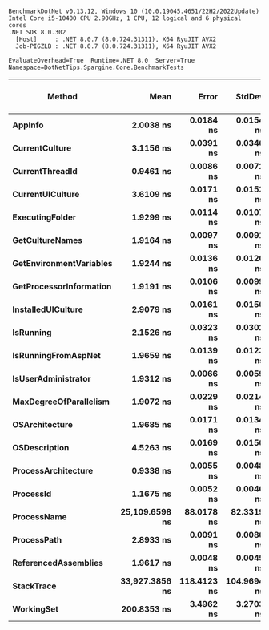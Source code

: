 ```

BenchmarkDotNet v0.13.12, Windows 10 (10.0.19045.4651/22H2/2022Update)
Intel Core i5-10400 CPU 2.90GHz, 1 CPU, 12 logical and 6 physical cores
.NET SDK 8.0.302
  [Host]     : .NET 8.0.7 (8.0.724.31311), X64 RyuJIT AVX2
  Job-PIGZLB : .NET 8.0.7 (8.0.724.31311), X64 RyuJIT AVX2

EvaluateOverhead=True  Runtime=.NET 8.0  Server=True  
Namespace=DotNetTips.Spargine.Core.BenchmarkTests  

```
| Method                  | Mean           | Error       | StdDev      | StdErr     | Min            | Q1             | Median         | Q3             | Max            | Op/s            | CI99.9% Margin | Iterations | Kurtosis | MValue | Skewness | Rank | LogicalGroup | Baseline | Exceptions | Code Size | Gen0   | Completed Work Items | Lock Contentions | Allocated |
|------------------------ |---------------:|------------:|------------:|-----------:|---------------:|---------------:|---------------:|---------------:|---------------:|----------------:|---------------:|-----------:|---------:|-------:|---------:|-----:|------------- |--------- |-----------:|----------:|-------:|---------------------:|-----------------:|----------:|
| **AppInfo**                 |      **2.0038 ns** |   **0.0184 ns** |   **0.0154 ns** |  **0.0043 ns** |      **1.9813 ns** |      **1.9938 ns** |      **2.0028 ns** |      **2.0152 ns** |      **2.0359 ns** |   **499,041,600.9** |      **0.0184 ns** |      **13.00** |    **2.199** |  **2.000** |   **0.3863** |    **5** | *****            | **No**       |          **-** |   **1,928 B** |      **-** |                    **-** |                **-** |         **-** |
| **CurrentCulture**          |      **3.1156 ns** |   **0.0391 ns** |   **0.0346 ns** |  **0.0093 ns** |      **3.0734 ns** |      **3.0898 ns** |      **3.1033 ns** |      **3.1388 ns** |      **3.1804 ns** |   **320,964,556.6** |      **0.0391 ns** |      **14.00** |    **1.992** |  **2.000** |   **0.5750** |    **8** | *****            | **No**       |          **-** |     **180 B** |      **-** |                    **-** |                **-** |         **-** |
| **CurrentThreadId**         |      **0.9461 ns** |   **0.0086 ns** |   **0.0072 ns** |  **0.0020 ns** |      **0.9354 ns** |      **0.9405 ns** |      **0.9447 ns** |      **0.9516 ns** |      **0.9613 ns** | **1,056,960,286.7** |      **0.0086 ns** |      **13.00** |    **2.170** |  **2.000** |   **0.4777** |    **1** | *****            | **No**       |          **-** |      **26 B** |      **-** |                    **-** |                **-** |         **-** |
| **CurrentUICulture**        |      **3.6109 ns** |   **0.0171 ns** |   **0.0152 ns** |  **0.0041 ns** |      **3.5878 ns** |      **3.6036 ns** |      **3.6093 ns** |      **3.6205 ns** |      **3.6345 ns** |   **276,937,618.9** |      **0.0171 ns** |      **14.00** |    **1.726** |  **2.000** |   **0.0843** |    **9** | *****            | **No**       |          **-** |     **199 B** |      **-** |                    **-** |                **-** |         **-** |
| **ExecutingFolder**         |      **1.9299 ns** |   **0.0114 ns** |   **0.0107 ns** |  **0.0028 ns** |      **1.9093 ns** |      **1.9194 ns** |      **1.9322 ns** |      **1.9399 ns** |      **1.9420 ns** |   **518,174,232.3** |      **0.0114 ns** |      **15.00** |    **1.603** |  **2.000** |  **-0.4150** |    **3** | *****            | **No**       |          **-** |     **179 B** |      **-** |                    **-** |                **-** |         **-** |
| **GetCultureNames**         |      **1.9164 ns** |   **0.0097 ns** |   **0.0091 ns** |  **0.0024 ns** |      **1.9010 ns** |      **1.9087 ns** |      **1.9169 ns** |      **1.9229 ns** |      **1.9297 ns** |   **521,814,362.1** |      **0.0097 ns** |      **15.00** |    **1.651** |  **2.000** |  **-0.1514** |    **3** | *****            | **No**       |          **-** |     **179 B** |      **-** |                    **-** |                **-** |         **-** |
| **GetEnvironmentVariables** |      **1.9244 ns** |   **0.0136 ns** |   **0.0120 ns** |  **0.0032 ns** |      **1.9047 ns** |      **1.9176 ns** |      **1.9222 ns** |      **1.9300 ns** |      **1.9532 ns** |   **519,632,518.9** |      **0.0136 ns** |      **14.00** |    **3.110** |  **2.000** |   **0.6872** |    **3** | *****            | **No**       |          **-** |     **179 B** |      **-** |                    **-** |                **-** |         **-** |
| **GetProcessorInformation** |      **1.9191 ns** |   **0.0106 ns** |   **0.0099 ns** |  **0.0026 ns** |      **1.9033 ns** |      **1.9114 ns** |      **1.9210 ns** |      **1.9241 ns** |      **1.9375 ns** |   **521,074,220.5** |      **0.0106 ns** |      **15.00** |    **2.063** |  **2.000** |   **0.1249** |    **3** | *****            | **No**       |          **-** |     **179 B** |      **-** |                    **-** |                **-** |         **-** |
| **InstalledUICulture**      |      **2.9079 ns** |   **0.0161 ns** |   **0.0150 ns** |  **0.0039 ns** |      **2.8905 ns** |      **2.8967 ns** |      **2.9045 ns** |      **2.9165 ns** |      **2.9429 ns** |   **343,893,204.5** |      **0.0161 ns** |      **15.00** |    **2.582** |  **2.000** |   **0.8726** |    **7** | *****            | **No**       |          **-** |      **81 B** |      **-** |                    **-** |                **-** |         **-** |
| **IsRunning**               |      **2.1526 ns** |   **0.0323 ns** |   **0.0302 ns** |  **0.0078 ns** |      **2.1172 ns** |      **2.1306 ns** |      **2.1391 ns** |      **2.1818 ns** |      **2.2008 ns** |   **464,545,131.1** |      **0.0323 ns** |      **15.00** |    **1.507** |  **2.000** |   **0.5232** |    **6** | *****            | **No**       |          **-** |     **179 B** |      **-** |                    **-** |                **-** |         **-** |
| **IsRunningFromAspNet**     |      **1.9659 ns** |   **0.0139 ns** |   **0.0123 ns** |  **0.0033 ns** |      **1.9508 ns** |      **1.9589 ns** |      **1.9609 ns** |      **1.9687 ns** |      **1.9948 ns** |   **508,683,336.7** |      **0.0139 ns** |      **14.00** |    **2.895** |  **2.000** |   **0.9839** |    **4** | *****            | **No**       |          **-** |     **179 B** |      **-** |                    **-** |                **-** |         **-** |
| **IsUserAdministrator**     |      **1.9312 ns** |   **0.0066 ns** |   **0.0059 ns** |  **0.0016 ns** |      **1.9169 ns** |      **1.9292 ns** |      **1.9323 ns** |      **1.9355 ns** |      **1.9394 ns** |   **517,809,187.1** |      **0.0066 ns** |      **14.00** |    **3.109** |  **2.000** |  **-0.8629** |    **3** | *****            | **No**       |          **-** |     **179 B** |      **-** |                    **-** |                **-** |         **-** |
| **MaxDegreeOfParallelism**  |      **1.9072 ns** |   **0.0229 ns** |   **0.0214 ns** |  **0.0055 ns** |      **1.8741 ns** |      **1.8834 ns** |      **1.9177 ns** |      **1.9217 ns** |      **1.9334 ns** |   **524,317,595.3** |      **0.0229 ns** |      **15.00** |    **1.399** |  **2.000** |  **-0.4784** |    **3** | *****            | **No**       |          **-** |     **179 B** |      **-** |                    **-** |                **-** |         **-** |
| **OSArchitecture**          |      **1.9685 ns** |   **0.0171 ns** |   **0.0134 ns** |  **0.0039 ns** |      **1.9573 ns** |      **1.9607 ns** |      **1.9640 ns** |      **1.9714 ns** |      **2.0051 ns** |   **507,993,408.6** |      **0.0171 ns** |      **12.00** |    **4.795** |  **2.000** |   **1.5848** |    **4** | *****            | **No**       |          **-** |     **216 B** |      **-** |                    **-** |                **-** |         **-** |
| **OSDescription**           |      **4.5263 ns** |   **0.0169 ns** |   **0.0150 ns** |  **0.0040 ns** |      **4.4840 ns** |      **4.5241 ns** |      **4.5283 ns** |      **4.5346 ns** |      **4.5481 ns** |   **220,930,237.8** |      **0.0169 ns** |      **14.00** |    **4.956** |  **2.000** |  **-1.3551** |   **10** | *****            | **No**       |          **-** |   **1,092 B** |      **-** |                    **-** |                **-** |         **-** |
| **ProcessArchitecture**     |      **0.9338 ns** |   **0.0055 ns** |   **0.0048 ns** |  **0.0013 ns** |      **0.9272 ns** |      **0.9310 ns** |      **0.9333 ns** |      **0.9360 ns** |      **0.9437 ns** | **1,070,886,809.2** |      **0.0055 ns** |      **14.00** |    **2.383** |  **2.000** |   **0.6447** |    **1** | *****            | **No**       |          **-** |      **36 B** |      **-** |                    **-** |                **-** |         **-** |
| **ProcessId**               |      **1.1675 ns** |   **0.0052 ns** |   **0.0046 ns** |  **0.0012 ns** |      **1.1612 ns** |      **1.1651 ns** |      **1.1662 ns** |      **1.1698 ns** |      **1.1783 ns** |   **856,517,253.1** |      **0.0052 ns** |      **14.00** |    **2.745** |  **2.000** |   **0.7191** |    **2** | *****            | **No**       |          **-** |      **60 B** |      **-** |                    **-** |                **-** |         **-** |
| **ProcessName**             | **25,109.6598 ns** |  **88.0178 ns** |  **82.3319 ns** | **21.2580 ns** | **24,985.8246 ns** | **25,026.2863 ns** | **25,116.6534 ns** | **25,159.9991 ns** | **25,235.0159 ns** |        **39,825.3** |     **88.0178 ns** |      **15.00** |    **1.604** |  **2.000** |   **0.0768** |   **12** | *****            | **No**       |          **-** |     **814 B** |      **-** |                    **-** |                **-** |     **456 B** |
| **ProcessPath**             |      **2.8933 ns** |   **0.0091 ns** |   **0.0080 ns** |  **0.0021 ns** |      **2.8776 ns** |      **2.8895 ns** |      **2.8921 ns** |      **2.8965 ns** |      **2.9088 ns** |   **345,630,172.6** |      **0.0091 ns** |      **14.00** |    **2.662** |  **2.000** |   **0.2250** |    **7** | *****            | **No**       |          **-** |     **152 B** |      **-** |                    **-** |                **-** |         **-** |
| **ReferencedAssemblies**    |      **1.9617 ns** |   **0.0048 ns** |   **0.0045 ns** |  **0.0012 ns** |      **1.9566 ns** |      **1.9583 ns** |      **1.9611 ns** |      **1.9647 ns** |      **1.9732 ns** |   **509,761,916.0** |      **0.0048 ns** |      **15.00** |    **3.186** |  **2.000** |   **0.9284** |    **4** | *****            | **No**       |          **-** |     **179 B** |      **-** |                    **-** |                **-** |         **-** |
| **StackTrace**              | **33,927.3856 ns** | **118.4123 ns** | **104.9694 ns** | **28.0543 ns** | **33,649.4507 ns** | **33,885.7910 ns** | **33,941.8884 ns** | **34,005.9692 ns** | **34,046.4600 ns** |        **29,474.7** |    **118.4123 ns** |      **14.00** |    **3.897** |  **2.000** |  **-1.1422** |   **13** | *****            | **No**       |          **-** |     **163 B** | **0.1831** |                    **-** |                **-** |   **19778 B** |
| **WorkingSet**              |    **200.8353 ns** |   **3.4962 ns** |   **3.2703 ns** |  **0.8444 ns** |    **193.8204 ns** |    **198.7606 ns** |    **200.3573 ns** |    **204.0181 ns** |    **205.3028 ns** |     **4,979,205.0** |      **3.4962 ns** |      **15.00** |    **2.071** |  **2.000** |  **-0.2694** |   **11** | *****            | **No**       |          **-** |     **341 B** |      **-** |                    **-** |                **-** |         **-** |
